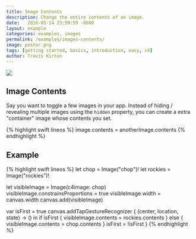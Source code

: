 ```yaml
---
title: Image Contents
description: Change the entire contents of an image.
date:   2016-05-14 23:59:59 -0800
layout: example
categories: examples, images
permalink: /examples/images-contents/
image: poster.png
tags: [getting started, basics, introduction, easy, c4]
author: Travis Kirton
---
```

![](contents.png)

## Image Contents
Say you want to toggle a few images in your app. Instead of hiding / revealing multiple images using the `hidden` property, you can create a extra "container" image whose contents you set.

{% highlight swift lineos %}
image.contents = anotherImage.contents
{% endhighlight %}

## Example
{% highlight swift lineos %}
let chop = Image("chop")!
let rockies = Image("rockies")!

let visibleImage = Image(c4image: chop)
visibleImage.constrainsProportions = true
visibleImage.width = canvas.width
canvas.add(visibleImage)

var isFirst = true
canvas.addTapGestureRecognizer { (center, location, state) -> () in
    if isFirst {
        visibleImage.contents = rockies.contents
    } else {
        visibleImage.contents = chop.contents
    }
    isFirst = !isFirst
}
{% endhighlight %}
